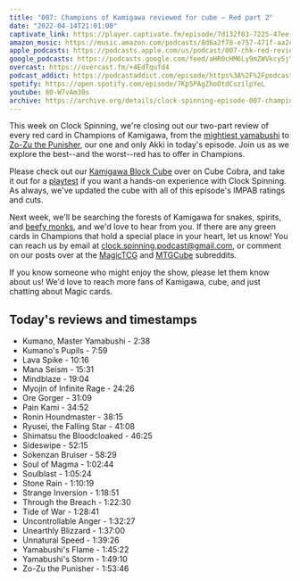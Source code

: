 ```yaml
---
title: "007: Champions of Kamigawa reviewed for cube — Red part 2"
date: "2022-04-14T21:01:00"
captivate_link: https://player.captivate.fm/episode/7d132f03-7225-47ee-baa3-8d736bf768e6
amazon_music: https://music.amazon.com/podcasts/8d6a2f78-e757-471f-aa2c-47afe84c72db/episodes/89e0159d-6807-4e89-9de7-fb866b858d84/clock-spinning-007-chk-red-review-part-2-champions-of-kamigawa
apple_podcasts: https://podcasts.apple.com/us/podcast/007-chk-red-review-part-2-champions-of-kamigawa/id1611106302?i=1000557580456
google_podcasts: https://podcasts.google.com/feed/aHR0cHM6Ly9mZWVkcy5jYXB0aXZhdGUuZm0vY2xvY2stc3Bpbm5pbmcv/episode/N2QxMzJmMDMtNzIyNS00N2VlLWJhYTMtOGQ3MzZiZjc2OGU2?sa=X&ved=0CAUQkfYCahcKEwi4wKD44ZP3AhUAAAAAHQAAAAAQAQ
overcast: https://overcast.fm/+4EdTqufd4
podcast_addict: https://podcastaddict.com/episode/https%3A%2F%2Fpodcasts.captivate.fm%2Fmedia%2F8d50140b-0c4c-4814-addc-13e6a6d63825%2FClock-20Spinning-20Episode-20007-20-20Champions-20of-20Kamigawa.mp3&podcastId=3861161
spotify: https://open.spotify.com/episode/7Kp5PAgZhoOtdCszilpYeL
youtube: 80-W7vAm30s
archive: https://archive.org/details/clock-spinning-episode-007-champions-of-kamigawa-red-part-2
---
```



This week on Clock Spinning, we're closing out our two-part review of every red card in Champions of Kamigawa, from the [mightiest yamabushi](https://scryfall.com/card/chk/176/kumano-master-yamabushi) to [Zo-Zu the Punisher](https://scryfall.com/card/chk/200/zo-zu-the-punisher), our one and only Akki in today's episode. Join us as we explore the best--and the worst--red has to offer in Champions.

Please check out our [Kamigawa Block Cube](https://cubecobra.com/cube/overview/clock-spinning-chk) over on Cube Cobra, and take it out for a [playtest](https://cubecobra.com/cube/playtest/clock-spinning-chk) if you want a hands-on experience with Clock Spinning. As always, we've updated the cube with all of this episode's IMPAB ratings and cuts.

Next week, we'll be searching the forests of Kamigawa for snakes, spirits, and [beefy monks](https://scryfall.com/card/chk/214/humble-budoka), and we'd love to hear from you. If there are any green cards in Champions that hold a special place in your heart, let us know! You can reach us by email at clock.spinning.podcast@gmail.com, or comment on our posts over at the [MagicTCG](https://www.reddit.com/r/magicTCG/) and [MTGCube](https://www.reddit.com/r/mtgcube/) subreddits.

If you know someone who might enjoy the show, please let them know about us! We'd love to reach more fans of Kamigawa, cube, and just chatting about Magic cards.

## Today's reviews and timestamps

+ Kumano, Master Yamabushi - 2:38
+ Kumano's Pupils - 7:59
+ Lava Spike - 10:16
+ Mana Seism - 15:31
+ Mindblaze - 19:04
+ Myojin of Infinite Rage - 24:26
+ Ore Gorger - 31:09
+ Pain Kami - 34:52
+ Ronin Houndmaster - 38:15
+ Ryusei, the Falling Star - 41:08
+ Shimatsu the Bloodcloaked - 46:25
+ Sideswipe - 52:15
+ Sokenzan Bruiser - 58:29
+ Soul of Magma - 1:02:44
+ Soulblast - 1:05:24
+ Stone Rain - 1:10:19
+ Strange Inversion - 1:18:51
+ Through the Breach - 1:22:30
+ Tide of War - 1:28:41
+ Uncontrollable Anger - 1:32:27
+ Unearthly Blizzard - 1:37:00
+ Unnatural Speed - 1:39:26
+ Yamabushi's Flame - 1:45:22
+ Yamabushi's Storm - 1:49:10
+ Zo-Zu the Punisher - 1:53:46
